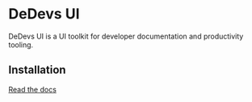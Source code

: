# DeDevs UI

DeDevs UI is a UI toolkit for developer documentation and productivity tooling.

## Installation

[Read the docs](https://ui.dedevs.club)